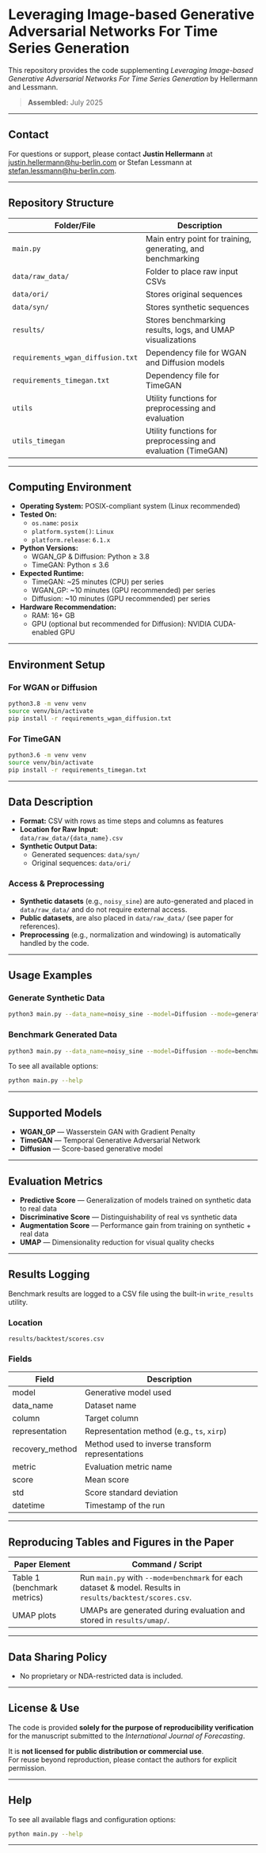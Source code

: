 # Leveraging Image-based Generative Adversarial Networks For Time Series Generation

This repository provides the code supplementing _Leveraging Image-based Generative Adversarial
Networks For Time Series Generation_ by Hellermann and Lessmann.

> **Assembled:** July 2025

---

## Contact

For questions or support, please contact **Justin Hellermann** at [justin.hellermann@hu-berlin.com](mailto:justin.hellermann@hu-berlin.com) or Stefan Lessmann at [stefan.lessmann@hu-berlin.com](mailto:stefan.lessmann@hu-berlin.com).

---

## Repository Structure

| Folder/File                       | Description                                                  |
| --------------------------------- | ------------------------------------------------------------ |
| `main.py`                         | Main entry point for training, generating, and benchmarking  |
| `data/raw_data/`                  | Folder to place raw input CSVs                               |
| `data/ori/`                       | Stores original sequences                                    |
| `data/syn/`                       | Stores synthetic sequences                                   |
| `results/`                        | Stores benchmarking results, logs, and UMAP visualizations   |
| `requirements_wgan_diffusion.txt` | Dependency file for WGAN and Diffusion models                |
| `requirements_timegan.txt`        | Dependency file for TimeGAN                                  |
| `utils`                           | Utility functions for preprocessing and evaluation           |
| `utils_timegan`                   | Utility functions for preprocessing and evaluation (TimeGAN) |

---

## Computing Environment

- **Operating System:** POSIX-compliant system (Linux recommended)
- **Tested On:**
  - `os.name`: `posix`
  - `platform.system()`: `Linux`
  - `platform.release`: `6.1.x`
- **Python Versions:**
  - WGAN_GP & Diffusion: Python ≥ 3.8
  - TimeGAN: Python ≤ 3.6
- **Expected Runtime:**
  - TimeGAN: ~25 minutes (CPU) per series
  - WGAN_GP: ~10 minutes (GPU recommended) per series
  - Diffusion: ~10 minutes (GPU recommended) per series
- **Hardware Recommendation:**
  - RAM: 16+ GB
  - GPU (optional but recommended for Diffusion): NVIDIA CUDA-enabled GPU

---

## Environment Setup

### For WGAN or Diffusion

```bash
python3.8 -m venv venv
source venv/bin/activate
pip install -r requirements_wgan_diffusion.txt
```

### For TimeGAN

```bash
python3.6 -m venv venv
source venv/bin/activate
pip install -r requirements_timegan.txt
```

---

## Data Description

- **Format:** CSV with rows as time steps and columns as features
- **Location for Raw Input:**  
  `data/raw_data/{data_name}.csv`
- **Synthetic Output Data:**
  - Generated sequences: `data/syn/`
  - Original sequences: `data/ori/`

### Access & Preprocessing

- **Synthetic datasets** (e.g., `noisy_sine`) are auto-generated and placed in `data/raw_data/` and do not require external access.
- **Public datasets**, are also placed in `data/raw_data/` (see paper for references).
- **Preprocessing** (e.g., normalization and windowing) is automatically handled by the code.

---

## Usage Examples

### Generate Synthetic Data

```bash
python3 main.py --data_name=noisy_sine --model=Diffusion --mode=generate --column=noise_scale_00 --representation=ts
```

### Benchmark Generated Data

```bash
python3 main.py --data_name=noisy_sine --model=Diffusion --mode=benchmark --column=noise_scale_00 --representation=ts
```

To see all available options:

```bash
python main.py --help
```

---

## Supported Models

- **WGAN_GP** — Wasserstein GAN with Gradient Penalty
- **TimeGAN** — Temporal Generative Adversarial Network
- **Diffusion** — Score-based generative model

---

## Evaluation Metrics

- **Predictive Score** — Generalization of models trained on synthetic data to real data
- **Discriminative Score** — Distinguishability of real vs synthetic data
- **Augmentation Score** — Performance gain from training on synthetic + real data
- **UMAP** — Dimensionality reduction for visual quality checks

---

## Results Logging

Benchmark results are logged to a CSV file using the built-in `write_results` utility.

### Location

```
results/backtest/scores.csv
```

### Fields

| Field           | Description                                      |
| --------------- | ------------------------------------------------ |
| model           | Generative model used                            |
| data_name       | Dataset name                                     |
| column          | Target column                                    |
| representation  | Representation method (e.g., `ts`, `xirp`)       |
| recovery_method | Method used to inverse transform representations |
| metric          | Evaluation metric name                           |
| score           | Mean score                                       |
| std             | Score standard deviation                         |
| datetime        | Timestamp of the run                             |

---

## Reproducing Tables and Figures in the Paper

| Paper Element               | Command / Script                                                                                          |
| --------------------------- | --------------------------------------------------------------------------------------------------------- |
| Table 1 (benchmark metrics) | Run `main.py` with `--mode=benchmark` for each dataset & model. Results in `results/backtest/scores.csv`. |
| UMAP plots                  | UMAPs are generated during evaluation and stored in `results/umap/`.                                      |


---

## Data Sharing Policy

- No proprietary or NDA-restricted data is included.

---

## License & Use

The code is provided **solely for the purpose of reproducibility verification** for the manuscript submitted to the _International Journal of Forecasting_.

It is **not licensed for public distribution or commercial use**.  
For reuse beyond reproduction, please contact the authors for explicit permission.

---

## Help

To see all available flags and configuration options:

```bash
python main.py --help
```

---
